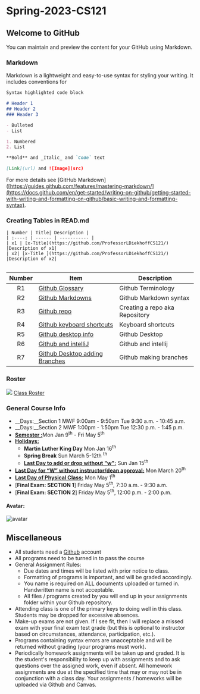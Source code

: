 # Spring-2023-CS121
## Welcome to GitHub 

You can maintain and preview the content for your GitHub using Markdown.

### Markdown

Markdown is a lightweight and easy-to-use syntax for styling your writing. It includes conventions for

```markdown
Syntax highlighted code block

# Header 1
## Header 2
### Header 3

- Bulleted
- List

1. Numbered
2. List

**Bold** and _Italic_ and `Code` text

[Link](url) and ![Image](src)
```

For more details see [GitHub Markdown]([https://guides.github.com/features/mastering-markdown/](https://docs.github.com/en/get-started/writing-on-github/getting-started-with-writing-and-formatting-on-github/basic-writing-and-formatting-syntax).


### Creating Tables in READ.md

```Creating Tables in READ.md
| Number | Title| Description |
| :----: | ------ | ----------- |
| x1 | [x-Title](https://github.com/ProfessorLDiekhoffCS121/)   |Description of x1|
| x2| [x-Title ](https://github.com/ProfessorLDiekhoffCS121/)   |Description of x2|


```

| Number | Item | Description |
| :----: | ------ | ----------- |
| R1| [Github Glossary](https://docs.github.com/en/get-started/quickstart/github-glossary)   |Github Terminology|
| R2| [Github Markdowns](https://docs.github.com/en/get-started/writing-on-github/getting-started-with-writing-and-formatting-on-github/basic-writing-and-formatting-syntax)   |Github Markdown syntax|
| R3| [Github repo](https://docs.github.com/en/get-started/quickstart/create-a-repo)   |Creating a repo aka Repository|
| R4| [Github keyboard shortcuts](https://docs.github.com/en/desktop/installing-and-configuring-github-desktop/overview/keyboard-shortcuts) |Keyboard shortcuts|
| R5| [Github desktop info](https://docs.github.com/en/desktop/installing-and-configuring-github-desktop/overview/getting-started-with-github-desktop) |Github Desktop|
| R6| [Github and intelliJ](https://www.jetbrains.com/help/idea/github.html#register-account) |Github and intellij|
| R7| [Github Desktop adding Branches](https://www.softwaretestinghelp.com/github-desktop-tutorial/) |Github making branches|





### Roster
![](https://ballstate-my.sharepoint.com/:x:/g/personal/ladelle_augustine_bsu_edu/Ebwwyk3KKE1EhdU32sXCsesBFEdibSC5LM5xnpJEKJ_iPQ?e=puAlxK)
[Class Roster](https://ballstate-my.sharepoint.com/:x:/r/personal/ladelle_augustine_bsu_edu/Documents/CS121%20%20Roster%20Spring%2023.xlsx?d=w6a9db7eb1e1242ddb227732623f3c966&csf=1&web=1&e=H6Dlrz)


### General Course Info
- __Days:__Section 1 MWF 9:00am - 9:50am Tue 9:30 a.m. - 10:45 a.m. 
- __Days:__Section 2 MWF 1:00pm - 1:50pm Tue 12:30 p.m. - 1:45 p.m. 
- [__Semester :__](https://www.bsu.edu/-/media/www/files/events/pdf/2022-23-academic-calendar-umc.pdf?sc_lang=en&hash=0EA155A7AFD8C67B719EDEED30557A89BB43A40C)Mon Jan 9<sup>th</sup> - Fri May 5<sup>th</sup>
- [__Holidays:__](https://www.bsu.edu/calendar/calendars/academic-calendar/spring-2023)
  - __Martin Luther King Day__ Mon Jan 16<sup>th</sup>
  - __Spring Break__ Sun March 5-12th <sup>th</sup>
  - [__Last Day to add or drop without "w":__](https://www.bsu.edu/academics/advising/academic-basics/scheduling#:~:text=Schedules%20can%20be%20adjusted%20during,approval%20of%20an%20academic%20advisor.) Sun Jan 15<sup>th</sup>
- [__Last Day for “W” without instructor/dean approval:__](https://www.bsu.edu/academics/advising/academic-basics/scheduling#:~:text=Schedules%20can%20be%20adjusted%20during,approval%20of%20an%20academic%20advisor.) Mon March 20<sup>th</sup>
- [__Last Day of Physical Class:__](https://www.bsu.edu/-/media/www/files/events/pdf/2022-23-academic-calendar-umc.pdf?sc_lang=en&hash=0EA155A7AFD8C67B719EDEED30557A89BB43A40C) Mon May 1<sup>th</sup>
- [__Final Exam: SECTION 1__] Friday May 5<sup>th</sup>, 7:30 a.m. - 9:30 a.m.
- [__Final Exam: SECTION 2__] Friday May 5<sup>th</sup>, 12:00 p.m. - 2:00 p.m.


#### Avatar:
![avatar](https://user-images.githubusercontent.com/47011627/73045341-1f716200-3e33-11ea-82cf-7d6860a71cb9.jpg)




## Miscellaneous

- All students need a [Github](http://github.com) account
- All programs need to be turned in to pass the course
- General Assignment Rules:
    - Due dates and times will be listed with prior notice to class.
    - Formatting of programs is important, and will be graded accordingly. 
    - You name is required on ALL documents uploaded or turned in. Handwritten name is not acceptable.
    - All files / programs created by you will end up in your assignments folder within your Github repository. 
- Attending class is one of the primary keys to doing well in this class. Students may be dropped for excessive absences.
- Make-up exams are not given. If I see fit, then I will replace a missed exam with your final exam test grade (but this is optional to instructor based on circumstances, attendance, participation, etc.).
- Programs containing syntax errors are unacceptable and will be returned without grading (your programs must work).
- Periodically homework assignments will be taken up and graded. It is the student's responsibility to keep up with assignments and to ask questions over the assigned work, even if absent. All homework assignments are due at the specified time that may or may not be in conjunction with a class day. Your assignments / homeworks will be uploaded via Github and Canvas.


